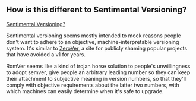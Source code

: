 ## How is this different to Sentimental Versioning?

[Sentimental Versioning?](https://github.com/dominictarr/sentimental-versioning)

Sentimental versioning seems mostly intended to mock reasons people don't want to adhere to an objective, machine-interpretable versioning system. It's similar to [ZeroVer](https://0ver.org/), a site for publicly shaming popular projects that have avoided a v1 for years.

RomVer seems like a kind of trojan horse solution to people's unwillingness to adopt semver, give people an arbitrary leading number so they can keep their attachment to subjective meaning in version numbers, so that they'll comply with objective requirements about the latter two numbers, with which machines can easily determine when it's safe to upgrade.
